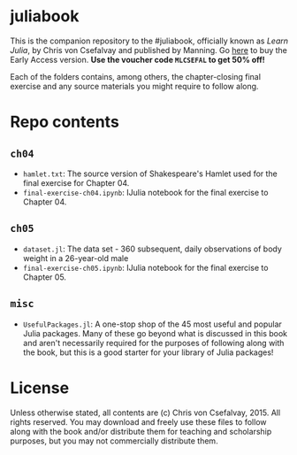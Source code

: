 # juliabook

This is the companion repository to the #juliabook, officially known as _Learn Julia_, by Chris von Csefalvay and published by Manning. Go [here](http://www.manning.com/voncsefalvay) to buy the Early Access version. **Use the voucher code `MLCSEFAL` to get 50% off!**

Each of the folders contains, among others, the chapter-closing final exercise and any source materials you might require to follow along.

# Repo contents

## `ch04`

* `hamlet.txt`: The source version of Shakespeare's Hamlet used for the final exercise for Chapter 04.
* `final-exercise-ch04.ipynb`: IJulia notebook for the final exercise to Chapter 04.

## `ch05`

* `dataset.jl`: The data set - 360 subsequent, daily observations of body weight in a 26-year-old male
* `final-exercise-ch05.ipynb`: IJulia notebook for the final exercise to Chapter 05.

## `misc`

* `UsefulPackages.jl`: A one-stop shop of the 45 most useful and popular Julia packages. Many of these go beyond what is discussed in this book and aren't necessarily required for the purposes of following along with the book, but this is a good starter for your library of Julia packages!



# License

Unless otherwise stated, all contents are (c) Chris von Csefalvay, 2015. All rights reserved. You may download and freely use these files to follow along with the book and/or distribute them for teaching and scholarship purposes, but you may not commercially distribute them.
